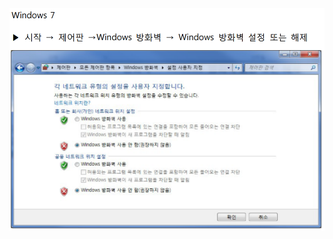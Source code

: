 <img src="https://github.com/CREVIS/Camera/blob/master/SDK%20%EC%84%A4%EC%B9%98%ED%95%98%EA%B8%B0/ImageSources/Windows%207.png">
